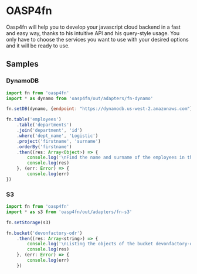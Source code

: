 # OASP4fn

Oasp4fn will help you to develop your javascript cloud backend in a fast and easy way, thanks to his intuitive API and his query-style usage. You only have to choose the services you want to use with your desired options and it will be ready to use.

## Samples

### DynamoDB

```javascript 
import fn from 'oasp4fn'
import * as dynamo from 'oasp4fn/out/adapters/fn-dynamo'

fn.setDB(dynamo, {endpoint: "https://dynamodb.us-west-2.amazonaws.com"})

fn.table('employees')
    .table('departments')
    .join('department', 'id')
    .where('dept_name', 'Logistic')
    .project('firstname', 'surname')
    .orderBy('firstname')
    .then((res: Array<Object>) => {
        console.log('\nFind the name and surname of the employees in the logistic department, ordered ascendingly by the name')
        console.log(res)
    }, (err: Error) => {
        console.log(err)
})

```

### S3
    
```javascript  
import fn from 'oasp4fn'
import * as s3 from 'oasp4fn/out/adapters/fn-s3'

fn.setStorage(s3)

fn.bucket('devonfactory-odr')
    .then((res: Array<string>) => {
        console.log('\nListing the objects of the bucket devonfactory-odr')
        console.log(res)
    }, (err: Error) => {
        console.log(err)
    })

```